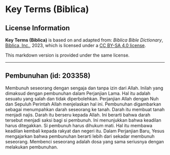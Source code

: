# Key Terms (Biblica)

## License Information

**Key Terms (Biblica)** is based on and adapted from: _Biblica Bible Dictionary_, [Biblica, Inc.](https://www.biblica.com/), 2023, which is licensed under a [CC BY-SA 4.0 license](https://creativecommons.org/licenses/by-sa/4.0/legalcode.en).

This markdown version is provided under the same license.



--------------------------------

## Pembunuhan (id: 203358)

Membunuh seseorang dengan sengaja dan tanpa izin dari Allah. Inilah yang dimaksud dengan pembunuhan dalam Perjanjian Lama. Hal itu adalah sesuatu yang salah dan tidak diperbolehkan. Perjanjian Allah dengan Nuh dan Sepuluh Perintah Allah menjelaskan hal ini. Pembunuhan digambarkan sebagai menumpahkan darah seseorang ke tanah. Darah itu membuat tanah menjadi najis. Darah itu berseru kepada Allah. Ini berarti bahwa darah tersebut menjadi saksi bagi si pembunuh. Ini menunjukkan bahwa keadilan harus ditegakkan. Si pembunuh harus dihukum mati. Hal itu membawa keadilan kembali kepada rakyat dan negeri itu. Dalam Perjanjian Baru, Yesus mengajarkan bahwa pembunuhan berarti lebih dari sekadar membunuh seseorang. Membenci seseorang adalah dosa yang sama seriusnya dengan melakukan pembunuhan.


